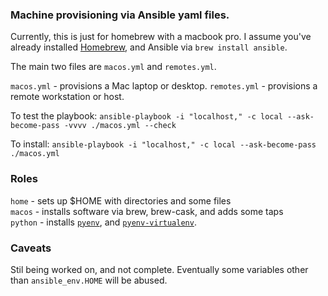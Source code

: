 ### Machine provisioning via Ansible yaml files.

Currently, this is just for homebrew with a macbook pro. I assume you've
already installed [Homebrew](http://brew.sh/), and Ansible via `brew install
ansible`.

The main two files are `macos.yml` and `remotes.yml`.

`macos.yml` - provisions a Mac laptop or desktop.
`remotes.yml` - provisions a remote workstation or host.

To test the playbook:
    `ansible-playbook -i "localhost," -c local --ask-become-pass -vvvv ./macos.yml --check`

To install:
    `ansible-playbook -i "localhost," -c local --ask-become-pass ./macos.yml`

### Roles
`home` - sets up $HOME with directories and some files  
`macos` - installs software via brew, brew-cask, and adds some taps  
`python` - installs [`pyenv`](https://github.com/pyenv/pyenv), and [`pyenv-virtualenv`](https://github.com/pyenv/pyenv-virtualenv).  

### Caveats
Stil being worked on, and not complete. Eventually some variables other than `ansible_env.HOME` will be abused.



